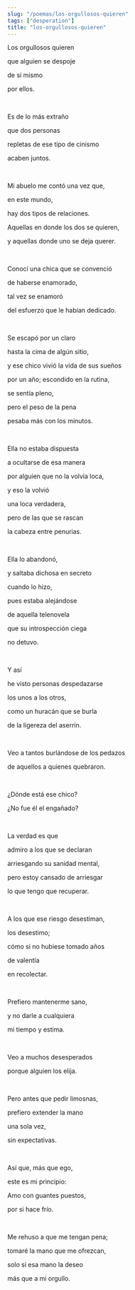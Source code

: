 ```yaml
---
slug: "/poemas/los-orgullosos-quieren"
tags: ["desperation"]
title: "los-orgullosos-quieren"
---
```

Los orgullosos quieren

que alguien se despoje

de sí mismo

por ellos.

&nbsp;

Es de lo más extraño

que dos personas

repletas de ese tipo de cinismo

acaben juntos.

&nbsp;

Mi abuelo me contó una vez que,

en este mundo,

hay dos tipos de relaciones.

Aquellas en donde los dos se quieren,

y aquellas donde uno se deja querer.

&nbsp;

Conocí una chica que se convenció

de haberse enamorado,

tal vez se enamoró

del esfuerzo que le habían dedicado.

&nbsp;

Se escapó por un claro

hasta la cima de algún sitio,

y ese chico vivió la vida de sus sueños

por un año; escondido en la rutina,

se sentía pleno,

pero el peso de la pena

pesaba más con los minutos.

&nbsp;

Ella no estaba dispuesta

a ocultarse de esa manera

por alguien que no la volvía loca,

y eso la volvió

una loca verdadera,

pero de las que se rascan

la cabeza entre penurias.

&nbsp;

Ella lo abandonó,

y saltaba dichosa en secreto

cuando lo hizo,

pues estaba alejándose

de aquella telenovela

que su introspección ciega

no detuvo.

&nbsp;

Y así

he visto personas despedazarse

los unos a los otros,

como un huracán que se burla

de la ligereza del aserrín.

&nbsp;

Veo a tantos burlándose de los pedazos

de aquellos a quienes quebraron.

&nbsp;

¿Dónde está ese chico?

¿No fue él el engañado?

&nbsp;

La verdad es que

admiro a los que se declaran

arriesgando su sanidad mental,

pero estoy cansado de arriesgar

lo que tengo que recuperar.

&nbsp;

A los que ese riesgo desestiman,

los desestimo;

cómo si no hubiese tomado años

de valentía

en recolectar.

&nbsp;

Prefiero mantenerme sano,

y no darle a cualquiera

mi tiempo y estima.

&nbsp;

Veo a muchos desesperados

porque alguien los elija.

&nbsp;

Pero antes que pedir limosnas,

prefiero extender la mano

una sola vez,

sin expectativas.

&nbsp;

Así que, más que ego,

este es mi principio:

Amo con guantes puestos,

por si hace frío.

&nbsp;

Me rehuso a que me tengan pena;

tomaré la mano que me ofrezcan,

solo si esa mano la deseo

más que a mi orgullo.